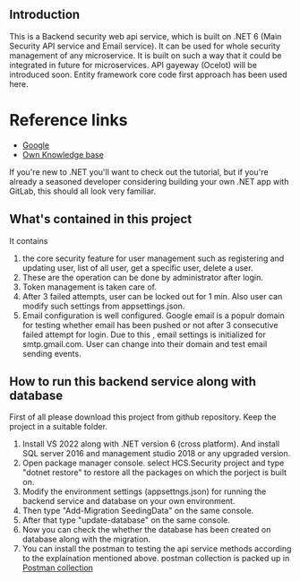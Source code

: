 ## Introduction

This is a Backend security web api service, which is built on .NET 6 (Main Security API service and Email service). It can be used for whole security management of any microservice. It is built on such a way that it could be integrated in future for microservices. API gayeway (Ocelot) will be introduced soon. Entity framework core code first approach has been used here.

# Reference links

- [Google](https://www.google.com/)
- [Own Knowledge base](#)

If you're new to .NET you'll want to check out the tutorial, but if you're
already a seasoned developer considering building your own .NET app with GitLab,
this should all look very familiar.

## What's contained in this project

It contains 
1. the core security feature for user management such as registering and updating user, 
list of all user, get a specific user, delete a user. 
2. These are the operation can be done by administrator after login. 
3. Token management is taken care of.
4. After 3 failed attempts, user can be locked out for 1 min. Also user can modify such settings from appsettings.json. 
5. Email configuration is well configured. Google email is a populr domain for testing whether email has been pushed or not after 3 consecutive failed attempt for login. Due to this , email settings is initialized for smtp.gmail.com. User can change into their domain and test email sending events.


## How to run this backend service along with database

First of all please download this project from github repository. Keep the project in a suitable folder.
1. Install VS 2022 along with .NET version 6 (cross platform). And install SQL server 2016 and management studio 2018 or any upgraded version.
2. Open package manager console. select HCS.Security project and type "dotnet restore" to restore all the packages on which the porject is built on.
3. Modify the environment settings (appsettngs.json) for running the backend service and database on your own environment.
4. Then type "Add-Migration SeedingData" on the same console.
5. After that type  "update-database" on the same console.
6. Now you can check the whether the database has been created on database along with the migration.
7. You can install the postman to testing the api service methods according to the explaination mentioned above. postman collection is packed up in [Postman collection](https://github.com/sreemonta20/HCS-Service-Postman-collection)
